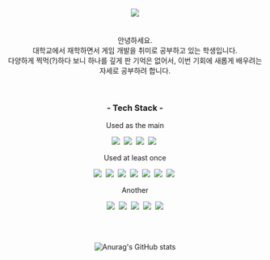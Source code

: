 <h1 align="center">
  <img src ="https://capsule-render.vercel.app/api?type=waving&color=gradient&height=380&section=header&text=Welcome!&desc=Hibiscus%20KN's%20Github%20Profile&fontSize=90"/>
</h1>

<p align="center"><br>
  안녕하세요.<br>
  대학교에서 재학하면서 게임 개발을 취미로 공부하고 있는 학생입니다.<br>
  다양하게 찍먹(?)하다 보니 하나를 깊게 판 기억은 없어서, 이번 기회에 새롭게 배우려는 자세로 공부하려 합니다.
</p><br>

<h3 align="center">- Tech Stack -</h3>
<p align="center"> Used as the main</p>
<p align = "center">
  <img src="https://img.shields.io/badge/C%2B%2B-00599C?style=flat-square&logo=C%2B%2B&logoColor=white"/>&nbsp;
  <img src="https://img.shields.io/badge/C%23-99CC00?style=flat-square&logo=Csharp&logoColor=white"/>&nbsp;
  <img src="https://img.shields.io/badge/Unreal%20Engine-000000?style=flat-square&logo=UnrealEngine&logoColor=white"/>&nbsp;
  <img src="https://img.shields.io/badge/Unity-000000?style=flat-square&logo=Unity&logoColor=white"/>&nbsp;
</p>
<p align="center"> Used at least once</p>
  <p align ="center">
  <img src="https://img.shields.io/badge/Kotlin-7F52FF?style=flat-square&logo=Kotlin&logoColor=white"/>&nbsp;
  <img src="https://img.shields.io/badge/Python-3776AB?style=flat-square&logo=Python&logoColor=white"/>&nbsp;
  <img src="https://img.shields.io/badge/JavaScript-F7DF1E?style=flat-square&logo=JavaScript&logoColor=white"/>&nbsp;
  <img src="https://img.shields.io/badge/CSS-1572B6?style=flat-square&logo=CSS3&logoColor=white"/>&nbsp;
  <img src="https://img.shields.io/badge/Node.js-339933?style=flat-square&logo=Node.js&logoColor=white"/>&nbsp;
  <img src="https://img.shields.io/badge/Django-092E20?style=flat-square&logo=Django&logoColor=white"/>&nbsp;
  <img src="https://img.shields.io/badge/MySQL-4479A1?style=flat-square&logo=MySQL&logoColor=white"/>&nbsp;
</p>
<p align="center">Another</p>
<p align ="center">
  <img src ="https://img.shields.io/badge/Blender-F5792A?style=flat-square&logo=Blender&logoColor=white"/>&nbsp;
  <img src ="https://img.shields.io/badge/Autodesk%203D%20Max-8696D7?style=flat-square&logo=Autodesk&logoColor=white"/>&nbsp;
  <img src ="https://img.shields.io/badge/Premiere%20Pro-9933FF?style=flat-square&logo=AdobePremierePro&logoColor=white"/>&nbsp;
  <img src ="https://img.shields.io/badge/After%20Effects-7700FF?style=flat-square&logo=AdobeAfterEffects&logoColor=white"/>&nbsp;
  <img src ="https://img.shields.io/badge/PhotoShop-31A8FF?style=flat-square&logo=AdobePhotoshop&logoColor=white"/>
</p>

<br><br>
<div align = center>

![Anurag's GitHub stats](https://github-readme-stats.vercel.app/api?username=HibiscusKN&show_icons=true&theme=default_repocard)

</div>
<br>

